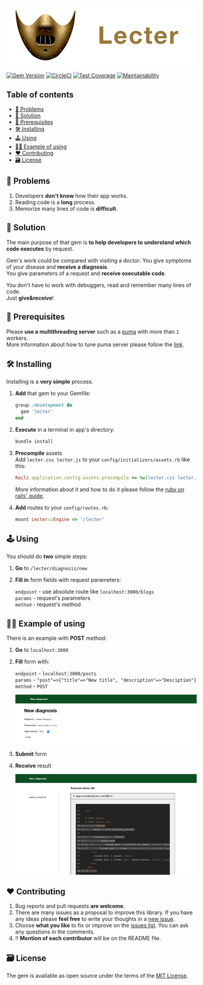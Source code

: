 <p align="center">
  <img src="https://github.com/Neodelf/staff/blob/master/lecter_web_with_text.png?raw=true" alt="Lecter Logo" width="866px"/>
</p>

[![Gem Version][0]][1]
[![CircleCI][2]][3]
[![Test Coverage][12]][13]
[![Maintainability][10]][11]

## Table of contents
* [:rotating_light: Problems](#rotating_light-problems)
* [:rocket: Solution](#rocket-solution)
* [:loudspeaker: Prerequisites](#loudspeaker-prerequisites)
* [:hammer_and_wrench: Installing](#hammer_and_wrench-installing)
* [:joystick: Using](#joystick-using)
* [:man_technologist: Example of using](#man_technologist-example-of-using)
* [:heart: Contributing](#heart-contributing)
* [:card_file_box: License](#card_file_box-license)

## :rotating_light: Problems
1. Developers **don't know** how their app works.
2. Reading code is a **long** process.
3. Memorize many lines of code is **difficult**.

## :rocket: Solution
The main purpose of that gem is **to help developers to understand which code executes** by request.<br>

Gem's work could be compared with visiting a doctor:
You give symptoms of your disease and **receive a diagnosis**.<br>
You give parameters of a request and **receive executable code**. 

You don't have to work with debuggers, read and remember many lines of code.<br>
Just **give&receive**!

## :loudspeaker: Prerequisites
Please **use a multithreading server** such as a [puma][4] with more than `1` workers.<br>
More information about how to tune puma server please follow the [link][5].

## :hammer_and_wrench: Installing
Installing is a **very simple** process.

1. **Add** that gem to your Gemfile:

    ```ruby
    group :development do
      gem 'lecter'
    end
    ```

2. **Execute** in a terminal in app's directory:

    ```zsh
    bundle install
    ```

3. **Precompile** assets<br>
    Add `lecter.css lecter.js` to your `config/initializers/assets.rb` like this:
 
    ```ruby
    Rails.application.config.assets.precompile += %w(lecter.css lecter.js)
    ```
    More information about it and how to do it please follow the [ruby on rails' guide][6].

4. **Add** routes to your `config/routes.rb`:
    ```ruby
    mount Lecter::Engine => '/lecter'
    ```

## :joystick: Using
You should do **two** simple steps:

1. **Go** to `/lecter/diagnosis/new`

2. **Fill in** form fields with request parameters:

    `endpoint` - use absolute route like `localhost:3000/blogs`<br>
    `params` - request's parameters<br>
    `method` - request's method

## :man_technologist: Example of using
There is an example with **POST** method:

1. **Go** to `localhost:3000`

2. **Fill** form with:

    `endpoint` - `localhost:3000/posts`<br>
    `params` - `"post"=>{"title"=>"New title", "description"=>"Desciption"}`<br>
    `method` - `POST`

    <img src="https://raw.githubusercontent.com/neodelf/staff/master/lecter_post_form.png" alt="lecter_example_form"/>

3. **Submit** form
4. **Receive** result

    <p align="center">
        <img src="https://raw.githubusercontent.com/neodelf/staff/master/lecter_post_result.png" alt="lecter_example_result"/>
    </p>

## :heart: Contributing
1. Bug reports and pull requests **are welcome**.
2. There are many issues as a proposal to improve this library. If you have any ideas please **feel free** to write your thoughts in a [new issue][7].
3. Choose **what you like** to fix or improve on the [issues list][8]. You can ask any questions in the comments.
4. :bangbang: **Mention of each contributor** will be on the README file. 

## :card_file_box: License
The gem is available as open source under the terms of the [MIT License][9].

[0]: https://badge.fury.io/rb/lecter.svg
[1]: https://badge.fury.io/rb/lecter
[2]: https://circleci.com/gh/Neodelf/lecter.svg?style=shield
[3]: https://circleci.com/gh/neodelf/lecter
[4]: https://github.com/puma/puma
[5]: https://github.com/puma/puma#clustered-mode
[6]: https://guides.rubyonrails.org/asset_pipeline.html#precompiling-assets
[7]: https://github.com/Neodelf/lecter/issues/new
[8]: https://github.com/Neodelf/lecter/issues
[9]: https://opensource.org/licenses/MIT
[10]: https://api.codeclimate.com/v1/badges/45d57f439d66990490f1/maintainability
[11]: https://codeclimate.com/github/Neodelf/lecter/maintainability
[12]: https://api.codeclimate.com/v1/badges/45d57f439d66990490f1/test_coverage
[13]: https://codeclimate.com/github/Neodelf/lecter/test_coverage
